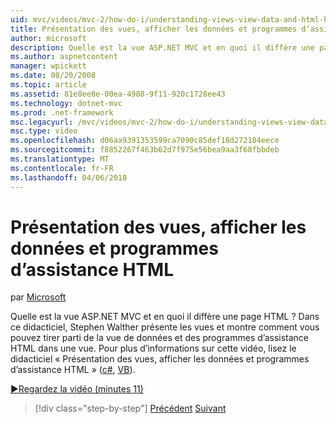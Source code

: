 ```yaml
---
uid: mvc/videos/mvc-2/how-do-i/understanding-views-view-data-and-html-helpers
title: Présentation des vues, afficher les données et programmes d’assistance HTML | Documents Microsoft
author: microsoft
description: Quelle est la vue ASP.NET MVC et en quoi il diffère une page HTML ? Dans ce didacticiel, Stephen Walther présente les vues et montre comment vous pouvez t...
ms.author: aspnetcontent
manager: wpickett
ms.date: 08/20/2008
ms.topic: article
ms.assetid: 81e8ee8e-00ea-4988-9f11-920c1728ee43
ms.technology: dotnet-mvc
ms.prod: .net-framework
msc.legacyurl: /mvc/videos/mvc-2/how-do-i/understanding-views-view-data-and-html-helpers
msc.type: video
ms.openlocfilehash: d06aa9391353599ca7090c85def18d272184eece
ms.sourcegitcommit: f8852267f463b62d7f975e56bea9aa3f68fbbdeb
ms.translationtype: MT
ms.contentlocale: fr-FR
ms.lasthandoff: 04/06/2018
---
```

<a name="understanding-views-view-data-and-html-helpers"></a>Présentation des vues, afficher les données et programmes d’assistance HTML
====================
par [Microsoft](https://github.com/microsoft)

Quelle est la vue ASP.NET MVC et en quoi il diffère une page HTML ? Dans ce didacticiel, Stephen Walther présente les vues et montre comment vous pouvez tirer parti de la vue de données et des programmes d’assistance HTML dans une vue. Pour plus d’informations sur cette vidéo, lisez le didacticiel « Présentation des vues, afficher les données et programmes d’assistance HTML » ([c#](../../../overview/older-versions-1/views/asp-net-mvc-views-overview-cs.md), [VB](../../../overview/older-versions-1/views/asp-net-mvc-views-overview-vb.md)).

[&#9654;Regardez la vidéo (minutes 11)](https://channel9.msdn.com/Blogs/ASP-NET-Site-Videos/understanding-views-view-data-and-html-helpers)

> [!div class="step-by-step"]
> [Précédent](understanding-controllers-controller-actions-and-action-results.md)
> [Suivant](an-introduction-to-url-routing.md)
